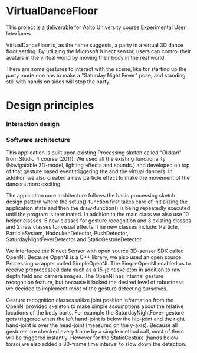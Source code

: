 VirtualDanceFloor
=================

This project is a deliverable for Aalto University course Experimental User Interfaces.

VirtualDanceFloor is, as the name suggests, a party in a virtual 3D dance floor setting. 
By utilizing the Microsoft Kinect sensor, users can control their avatars in the 
virtual world by moving their body in the real world. 

There are some gestures to interact with the scene, like for starting up the party mode one 
has to make a "Saturday Night Fever" pose, and standing still with hands on sides will stop the party.


Design principles
=================

### Interaction design


### Software architecture

This application is built upon existing Processing sketch called "Olkkari" from Studio 4 course (2011). We used all the existing functionality (Navigatable 3D-model, lighting effects and sounds.) and developed on top of that gesture based event triggering the and the virtual dancers. In addition we also created a new particle effect to make the movement of the dancers more exciting. 

The application core architecture follows the basic processing sketch design pattern where the setup()-function first takes care of initializing the application state and then the draw-function() is being repeatedly executed until the program is terminated. In addition to the main class we also use 10 helper classes: 5 new classes for gesture recognition and 3 existing classes and 2 new classes for visual effects. The new classes include: Particle, ParticleSystem, HadoukenDetector, PushDetector, SaturdayNightFeverDetector and StaticGestureDetector.

We interfaced the Kinect Sensor with open source 3D-sensor SDK called OpenNI. Because OpenNI is a C++ library, we also used an open source Processing wrapper called SimpleOpenNI. The SimpleOpenNI enabled us to receive preprocessed data such as a 15-joint skeleton in addition to raw depth field and camera images. The OpenNI has internal gesture recognition feature, but because it lacked the desired level of robustness we decided to implement most of the gesture detecting ourselves.   

Gesture recognition classes utilize joint position information from the OpenNi provided skeleton to make simple assumptions about the relative locations of the body parts. For example the SaturdayNightFever-gesture gets triggered when the left hand-joint is below the hip-joint and the right hand-joint is over the head-joint (measured on the y-axis). Because all gestures are checked every frame by a simple method call, most of them will be triggered instantly. However for the StaticGesture (hands below torso) we also added a 30-frame time interval to slow down the detection.



